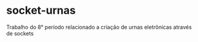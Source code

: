 # socket-urnas
Trabalho do 8° período relacionado a criação de urnas eletrônicas através de sockets
